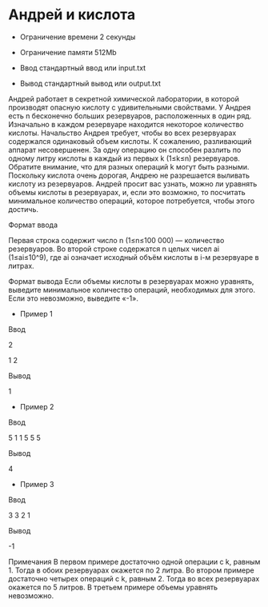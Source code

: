# Андрей и кислота


- Ограничение времени	2 секунды

- Ограничение памяти	512Mb

- Ввод	стандартный ввод или input.txt

- Вывод	стандартный вывод или output.txt


Андрей работает в секретной химической лаборатории, в которой производят опасную кислоту с удивительными свойствами. У Андрея есть n 
бесконечно больших резервуаров, расположенных в один ряд. Изначально в каждом резервуаре находится некоторое количество кислоты. 
Начальство Андрея требует, чтобы во всех резервуарах содержался одинаковый объем кислоты. К сожалению, разливающий аппарат несовершенен. 
За одну операцию он способен разлить по одному литру кислоты в каждый из первых k (1≤k≤n) резервуаров. Обратите внимание, что для разных операций 
k могут быть разными. Поскольку кислота очень дорогая, Андрею не разрешается выливать кислоту из резервуаров. 
Андрей просит вас узнать, можно ли уравнять объемы кислоты в резервуарах, и, если это возможно, 
то посчитать минимальное количество операций, которое потребуется, чтобы этого достичь.


Формат ввода


Первая строка содержит число 
n (1≤n≤100 000) — количество резервуаров.
Во второй строке содержатся 
n целых чисел ai (1≤ai≤10^9), где ai означает исходный объём кислоты в i-м резервуаре в литрах.


Формат вывода
Если объемы кислоты в резервуарах можно уравнять, выведите минимальное количество операций, необходимых для этого.
Если это невозможно, выведите «-1».


- Пример 1

Ввод	  

2

1 2     

Вывод

1


- Пример 2

Ввод	

5
1 1 5 5 5

Вывод

4


- Пример 3

Ввод	

3
3 2 1

Вывод

-1


Примечания
В первом примере достаточно одной операции с k, равным 1. Тогда в обоих резервуарах окажется по 2 литра.
Во втором примере достаточно четырех операций с k, равным 2. Тогда во всех резервуарах окажется по 5 литров.
В третьем примере объемы уравнять невозможно.
